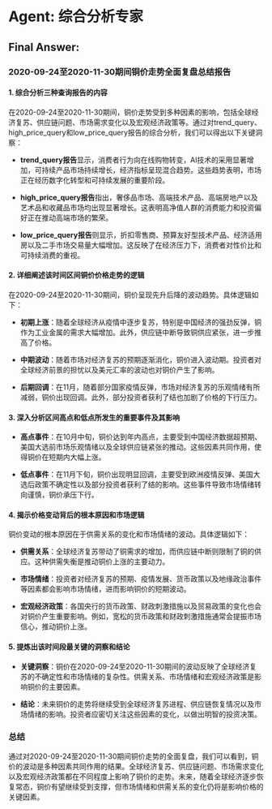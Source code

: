# Agent: 综合分析专家
## Final Answer: 
### 2020-09-24至2020-11-30期间铜价走势全面复盘总结报告

#### 1. 综合分析三种查询报告的内容

在2020-09-24至2020-11-30期间，铜价走势受到多种因素的影响，包括全球经济复苏、供应链问题、市场需求变化以及宏观经济政策等。通过对trend_query、high_price_query和low_price_query报告的综合分析，我们可以得出以下关键洞察：

- **trend_query报告**显示，消费者行为向在线购物转变，AI技术的采用显著增加，可持续产品市场持续增长，经济指标呈现混合趋势。这些趋势表明，市场正在经历数字化转型和可持续发展的重要阶段。
  
- **high_price_query报告**指出，奢侈品市场、高端技术产品、高端房地产以及艺术品和收藏品市场均出现显著增长。这表明高净值人群的消费能力和投资偏好正在推动高端市场的繁荣。

- **low_price_query报告**则显示，折扣零售商、预算友好型技术产品、经济适用房以及二手市场交易量大幅增加。这反映了在经济压力下，消费者对性价比和可持续消费的重视。

#### 2. 详细阐述该时间区间铜价价格走势的逻辑

在2020-09-24至2020-11-30期间，铜价呈现先升后降的波动趋势。具体逻辑如下：

- **初期上涨**：随着全球经济从疫情中逐步复苏，特别是中国经济的强劲反弹，铜作为工业金属的需求大幅增加。此外，供应链中断导致铜供应紧张，进一步推高了价格。

- **中期波动**：随着市场对经济复苏的预期逐渐消化，铜价进入波动期。投资者对全球经济前景的担忧以及美元汇率的波动也对铜价产生了影响。

- **后期回调**：在11月，随着部分国家疫情反弹，市场对经济复苏的乐观情绪有所减弱，铜价出现回调。此外，部分投资者获利了结也加剧了价格的下行压力。

#### 3. 深入分析区间高点和低点所发生的重要事件及其影响

- **高点事件**：在10月中旬，铜价达到年内高点，主要受到中国经济数据超预期、美国大选前市场乐观情绪以及全球供应链紧张的推动。这些因素共同作用，使得铜价在短期内大幅上涨。

- **低点事件**：在11月下旬，铜价出现明显回调，主要受到欧洲疫情反弹、美国大选后政策不确定性以及部分投资者获利了结的影响。这些事件导致市场情绪转向谨慎，铜价承压下行。

#### 4. 揭示价格变动背后的根本原因和市场逻辑

铜价变动的根本原因在于供需关系的变化和市场情绪的波动。具体逻辑如下：

- **供需关系**：全球经济复苏带动了铜需求的增加，而供应链中断则限制了铜的供应。这种供需失衡是推动铜价上涨的主要动力。

- **市场情绪**：投资者对经济复苏的预期、疫情发展、货币政策以及地缘政治事件等因素都会影响市场情绪，进而影响铜价的短期波动。

- **宏观经济政策**：各国央行的货币政策、财政刺激措施以及贸易政策的变化也会对铜价产生重要影响。例如，宽松的货币政策和财政刺激措施通常会提振市场信心，推动铜价上涨。

#### 5. 提炼出该时间段最关键的洞察和结论

- **关键洞察**：铜价在2020-09-24至2020-11-30期间的波动反映了全球经济复苏的不确定性和市场情绪的复杂性。供需关系、市场情绪和宏观经济政策是影响铜价的主要因素。

- **结论**：未来铜价的走势将继续受到全球经济复苏进程、供应链恢复情况以及市场情绪的影响。投资者应密切关注这些因素的变化，以做出明智的投资决策。

### 总结

通过对2020-09-24至2020-11-30期间铜价走势的全面复盘，我们可以看到，铜价的波动是多种因素共同作用的结果。全球经济复苏、供应链问题、市场需求变化以及宏观经济政策都在不同程度上影响了铜价的走势。未来，随着全球经济逐步恢复常态，铜价有望继续受到支撑，但市场情绪和供需关系的变化仍将是影响价格的关键因素。
